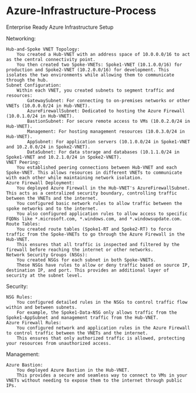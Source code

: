 # Azure-Infrastructure-Process
Enterprise Ready Azure Infrastructure Setup

Networking:

    Hub-and-Spoke VNET Topology:
        You created a Hub-VNET with an address space of 10.0.0.0/16 to act as the central connectivity point.
        You then created two Spoke-VNETs: Spoke1-VNET (10.1.0.0/16) for production and Spoke2-VNET (10.2.0.0/16) for development. This isolates the two environments while allowing them to communicate through the hub.
    Subnet Configuration:
        Within each VNET, you created subnets to segment traffic and resources:
            GatewaySubnet: For connecting to on-premises networks or other VNETs (10.0.0.0/24 in Hub-VNET).
            AzureFirewallSubnet: Dedicated to hosting the Azure Firewall (10.0.1.0/24 in Hub-VNET).
            BastionSubnet: For secure remote access to VMs (10.0.2.0/24 in Hub-VNET).
            Management: For hosting management resources (10.0.3.0/24 in Hub-VNET).
            AppSubnet: For application servers (10.1.0.0/24 in Spoke1-VNET and 10.2.0.0/24 in Spoke2-VNET).
            DataSubnet: For data storage and databases (10.1.1.0/24 in Spoke1-VNET and 10.2.1.0/24 in Spoke2-VNET).
    VNET Peering:
        You established peering connections between Hub-VNET and each Spoke-VNET. This allows resources in different VNETs to communicate with each other while maintaining network isolation.
    Azure Firewall Deployment:
        You deployed Azure Firewall in the Hub-VNET's AzureFirewallSubnet. This acts as a centralized security boundary, controlling traffic between the VNETs and the internet.
        You configured basic network rules to allow traffic between the spoke networks and to the internet.
        You also configured application rules to allow access to specific FQDNs like *.microsoft.com, *.windows.com, and *.windowsupdate.com.
    Route Tables:
        You created route tables (Spoke1-RT and Spoke2-RT) to force traffic from the Spoke-VNETs to go through the Azure Firewall in the Hub-VNET.
        This ensures that all traffic is inspected and filtered by the firewall before reaching the internet or other networks.
    Network Security Groups (NSGs):
        You created NSGs for each subnet in both Spoke-VNETs.
        These NSGs have rules to allow or deny traffic based on source IP, destination IP, and port. This provides an additional layer of security at the subnet level.

Security:

    NSG Rules:
        You configured detailed rules in the NSGs to control traffic flow within and between subnets.
        For example, the Spoke1-Data-NSG only allows traffic from the Spoke1-AppSubnet and management traffic from the Hub-VNET.
    Azure Firewall Rules:
        You configured network and application rules in the Azure Firewall to control traffic between the VNETs and the internet.
        This ensures that only authorized traffic is allowed, protecting your resources from unauthorized access.

Management:

    Azure Bastion:
        You deployed Azure Bastion in the Hub-VNET.
        This provides a secure and seamless way to connect to VMs in your VNETs without needing to expose them to the internet through public IPs.
